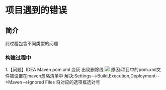 # 项目遇到的错误

## 简介
此过程包含不同类型的问题

### 构建过程中
1.【问题】IDEA Maven pom.xml 变灰 出现删除线
  ![](projectImgs/pom-xml文件灰色线.png)
  原因:项目中的pom.xml文件被设置在maven忽略清单中
  解决:Settings-->Build,Execution,Deployment-->Maven-->Ignored Files 
        将对应的选项框选对号

